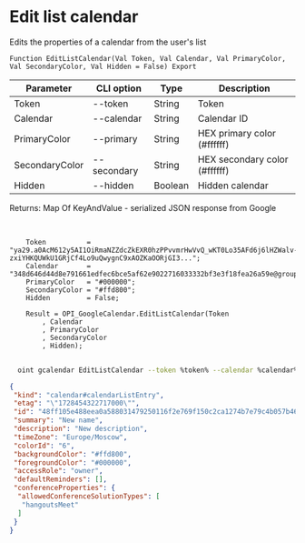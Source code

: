 ﻿---
sidebar_position: 5
---

# Edit list calendar
 Edits the properties of a calendar from the user's list



`Function EditListCalendar(Val Token, Val Calendar, Val PrimaryColor, Val SecondaryColor, Val Hidden = False) Export`

  | Parameter | CLI option | Type | Description |
  |-|-|-|-|
  | Token | --token | String | Token |
  | Calendar | --calendar | String | Calendar ID |
  | PrimaryColor | --primary | String | HEX primary color (#ffffff) |
  | SecondaryColor | --secondary | String | HEX secondary color (#ffffff) |
  | Hidden | --hidden | Boolean | Hidden calendar |

  
  Returns:  Map Of KeyAndValue - serialized JSON response from Google

<br/>




```bsl title="Code example"
    Token          = "ya29.a0AcM612y5AI1OiRmaNZZdcZkEXR0hzPPvvmrHwVvQ_wKT0Lo35AFd6j6lHZWalv-zxiYHKQUWkU1GRjCf4Lo9uQwygnC9xAOZKaOORjGI3...";
    Calendar       = "348d646d44d8e791661edfec6bce5af62e9022716033332bf3e3f18fea26a59e@group.calendar.google.com";
    PrimaryColor   = "#000000";
    SecondaryColor = "#ffd800";
    Hidden         = False;

    Result = OPI_GoogleCalendar.EditListCalendar(Token
        , Calendar
        , PrimaryColor
        , SecondaryColor
        , Hidden);
```



```sh title="CLI command example"
    
  oint gcalendar EditListCalendar --token %token% --calendar %calendar% --primary %primary% --secondary %secondary% --hidden %hidden%

```

```json title="Result"
{
 "kind": "calendar#calendarListEntry",
 "etag": "\"1728454322717000\"",
 "id": "48ff105e488eea0a588031479250116f2e769f150c2ca1274b7e79c4b057b46b@group.calendar.google.com",
 "summary": "New name",
 "description": "New description",
 "timeZone": "Europe/Moscow",
 "colorId": "6",
 "backgroundColor": "#ffd800",
 "foregroundColor": "#000000",
 "accessRole": "owner",
 "defaultReminders": [],
 "conferenceProperties": {
  "allowedConferenceSolutionTypes": [
   "hangoutsMeet"
  ]
 }
}
```
